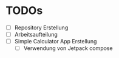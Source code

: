 # TODOs

* [ ] Repository Erstellung
* [ ] Arbeitsaufteilung
* [ ] Simple Calculator App Erstellung
  * [ ] Verwendung von Jetpack compose
